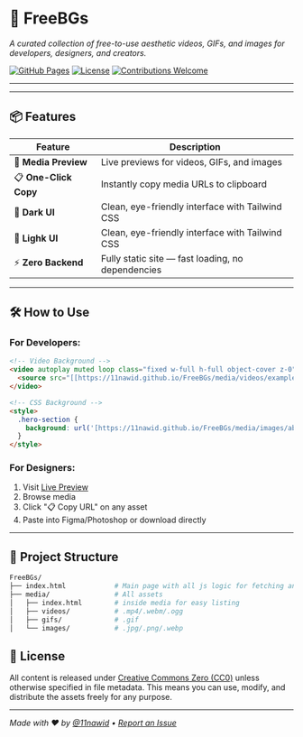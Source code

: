 # 🌌 FreeBGs 

*A curated collection of free-to-use aesthetic videos, GIFs, and images for developers, designers, and creators.*  

[![GitHub Pages](https://img.shields.io/badge/🚀_Live_Preview-GitHub_Pages-blue?style=flat-square)](https://11nawid.github.io/FreeBGs/)
[![License](https://img.shields.io/badge/📄_License-Public_Domain-green?style=flat-square)](#license)
[![Contributions Welcome](https://img.shields.io/badge/✨_Contributions-Welcome-brightgreen?style=flat-square)](#contributing)

---


---

## 📦 Features

| Feature          | Description                                                                 |
|------------------|-----------------------------------------------------------------------------|
| 🎥 **Media Preview**   | Live previews for videos, GIFs, and images                            |
| 📋 **One-Click Copy**  | Instantly copy media URLs to clipboard                                |
| 🎨 **Dark UI**         | Clean, eye-friendly interface with Tailwind CSS                       |
| 🎨 **Lighk UI**        | Clean, eye-friendly interface with Tailwind CSS                       |
| ⚡ **Zero Backend**    | Fully static site — fast loading, no dependencies                     |

---

## 🛠️ How to Use

### For Developers:
```html
<!-- Video Background -->
<video autoplay muted loop class="fixed w-full h-full object-cover z-0">
  <source src="[[https://11nawid.github.io/FreeBGs/media/videos/example.mp4](https://11nawid.github.io/FreeBGs/media/digital-art-isolated-house.jpg)](https://11nawid.github.io/FreeBGs/media/coffee-shop.1920x1080.mp4)" type="video/mp4">
</video>

<!-- CSS Background -->
<style>
  .hero-section {
    background: url('[https://11nawid.github.io/FreeBGs/media/images/abstract-wave.jpg](https://11nawid.github.io/FreeBGs/media/digital-art-isolated-house.jpg)') center/cover;
  }
</style>
```

### For Designers:
1. Visit [Live Preview](https://11nawid.github.io/FreeBGs/)
2. Browse media
3. Click "📋 Copy URL" on any asset
4. Paste into Figma/Photoshop or download directly

---

## 📂 Project Structure
```bash
FreeBGs/
├── index.html            # Main page with all js logic for fetching and displaying from media/ directory.
├── media/                # All assets
│   ├── index.html        # inside media for easy listing
│   ├── videos/           # .mp4/.webm/.ogg
│   ├── gifs/             # .gif
│   └── images/           # .jpg/.png/.webp
```


## 📜 License
All content is released under [Creative Commons Zero (CC0)](https://creativecommons.org/publicdomain/zero/1.0/) unless otherwise specified in file metadata. This means you can use, modify, and distribute the assets freely for any purpose.

---

*Made with ♥ by [@11nawid](https://github.com/11nawid) • [Report an Issue](https://github.com/11nawid/FreeBGs/issues)*
